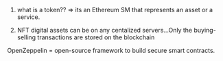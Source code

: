 1. what is a token??
   => its an Ethereum SM that represents an asset or a service.

2. NFT digital assets can be on any centalized servers...Only the buying-selling transactions are stored on the blockchain

OpenZeppelin = open-source framework to build secure smart contracts.
